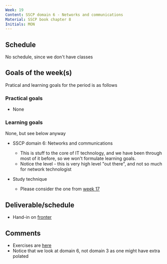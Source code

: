 ```yaml
---
Week: 19
Content: SSCP domain 6 - Networks and communications
Material: SSCP book chapter 8
Initials: MON
---
```


## Schedule
No schedule, since we don't have classes

## Goals of the week(s)
Pratical and learning goals for the period is as follows

### Practical goals
* None

### Learning goals
None, but see below anyway

* SSCP domain 6: Networks and communications
  * This is stuff to the core of IT technology, and we have been through most of it before, so we won't formulate learning goals.
  * Notice the level - this is very high level "out there", and not so much for network technologist

* Study technique
  * Please consider the one from [week 17](ww17-sscp-domain-1.md)

## Deliverable/schedule
* Hand-in on [fronter](https://fronter.com/eal/links/structureprops.phtml?treeid=289043)

## Comments
* Exercises are [here](../materials/ww19-exercises.md)
* Notice that we look at domain 6, not domain 3 as one might have extra polated

